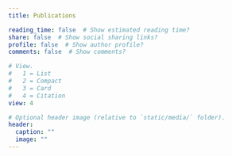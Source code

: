 ```yaml
---
title: Publications

reading_time: false  # Show estimated reading time?
share: false  # Show social sharing links?
profile: false  # Show author profile?
comments: false  # Show comments?

# View.
#   1 = List
#   2 = Compact
#   3 = Card
#   4 = Citation
view: 4

# Optional header image (relative to `static/media/` folder).
header:
  caption: ""
  image: ""
---
```

